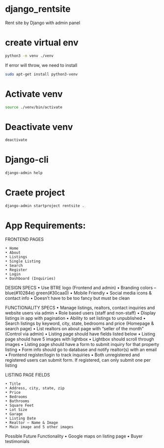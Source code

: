 # django_rentsite
Rent site by Django with admin panel

# create virtual env

```bash
python3 -m venv ./venv
```
If error will throw, we need to install

```bash
sudo apt-get install python3-venv
```
# Activate venv

```bash
source ./venv/bin/activate
```
# Deactivate venv

```bash
deactivate
```
# Django-cli

```bash
django-admin help
```
# Craete project

```bash
django-admin startproject rentsite .
```

# App Requirements:

FRONTEND PAGES

    • Home
    • About
    • Listings
    • Single Listing
    • Search
    • Register
    • Login
    • Dashboard (Inquiries)

DESIGN SPECS
    • Use BTRE logo (Frontend and admin)
    • Branding colors – blue(#10284e) green(#30caa0)
    • Mobile Friendly
    • Social media icons & contact info
    • Doesn’t have to be too fancy but must be clean


FUNCTIONALITY SPECS
    • Manage listings, realtors, contact inquiries and website users via admin
    • Role based users (staff and non-staff)
    • Display listings in app with pagination
    • Ability to set listings to unpublished
    • Search listings by keyword, city, state, bedrooms and price (Homepage & search page)
    • List realtors on about page with “seller of the month” (Control via admin)
    • Listing page should have fields listed below
    • Listing page should have 5 images with lightbox
    • Lightbox should scroll through images
    • Listing page should have a form to submit inquiry for that property listing
    • Form info should go to database and notify realtor(s) with an email
    • Frontend register/login to track inquiries
    • Both unregistered and registered users can submit form. If registered, can only submit one per listing



LISTING PAGE FIELDS

    • Title
    • Address, city, state, zip
    • Price
    • Bedrooms
    • Bathrooms
    • Square Feet
    • Lot Size
    • Garage
    • Listing Date
    • Realtor – Name & Image
    • Main image and 5 other images

Possible Future Functionality
    • Google maps on listing page
    • Buyer testimonials